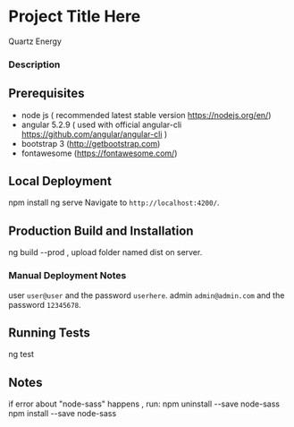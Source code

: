# Project Title Here
Quartz Energy

### Description


## Prerequisites
 - node js ( recommended latest stable version https://nodejs.org/en/)
 - angular 5.2.9 ( used with official angular-cli https://github.com/angular/angular-cli )
 - bootstrap 3 (http://getbootstrap.com)
 - fontawesome (https://fontawesome.com/)


## Local Deployment
npm install
ng serve
Navigate to `http://localhost:4200/`.

## Production Build and Installation
ng build --prod , upload folder named dist on server.

### Manual Deployment Notes
user `user@user` and the password `userhere`.
admin `admin@admin.com` and the password `12345678`.

## Running Tests
ng test 

## Notes
if error about "node-sass" happens , run:
npm uninstall --save node-sass
npm install --save node-sass
